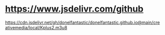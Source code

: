 # https://www.jsdelivr.com/github

https://cdn.jsdelivr.net/gh/donelfantastic/donelfantastic.github.io@main/creativemedia/local/Kplus2.m3u8
